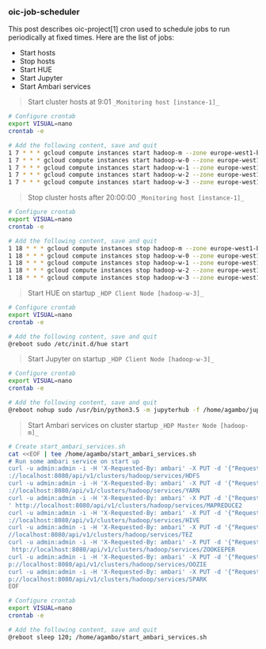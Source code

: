 ### oic-job-scheduler

This post describes oic-project[1] cron used to schedule jobs to run periodically at fixed times. Here are the list of jobs:
- Start hosts
- Stop hosts
- Start HUE
- Start Jupyter
- Start Ambari services


> Start cluster hosts at 9:01 `_Monitoring host [instance-1]_`  

```sh
# Configure crontab
export VISUAL=nano
crontab -e 

# Add the following content, save and quit
1 7 * * * gcloud compute instances start hadoop-m --zone europe-west1-b
1 7 * * * gcloud compute instances start hadoop-w-0 --zone europe-west1-b
1 7 * * * gcloud compute instances start hadoop-w-1 --zone europe-west1-b
1 7 * * * gcloud compute instances start hadoop-w-2 --zone europe-west1-b
1 7 * * * gcloud compute instances start hadoop-w-3 --zone europe-west1-b

``` 

> Stop cluster hosts after 20:00:00 `_Monitoring host [instance-1]_`  

```sh
# Configure crontab
export VISUAL=nano
crontab -e 

# Add the following content, save and quit
1 18 * * * gcloud compute instances stop hadoop-m --zone europe-west1-b
1 18 * * * gcloud compute instances stop hadoop-w-0 --zone europe-west1-b
1 18 * * * gcloud compute instances stop hadoop-w-1 --zone europe-west1-b
1 18 * * * gcloud compute instances stop hadoop-w-2 --zone europe-west1-b
1 18 * * * gcloud compute instances stop hadoop-w-3 --zone europe-west1-b

``` 

> Start HUE on startup `_HDP Client Node [hadoop-w-3]_`  

```sh
# Configure crontab
export VISUAL=nano
crontab -e 

# Add the following content, save and quit
@reboot sudo /etc/init.d/hue start

``` 

> Start Jupyter on startup `_HDP Client Node [hadoop-w-3]_`  

```sh
# Configure crontab
export VISUAL=nano
crontab -e 

# Add the following content, save and quit
@reboot nohup sudo /usr/bin/python3.5 -m jupyterhub -f /home/agambo/jupyterhub_config.py &

``` 

> Start Ambari services on cluster startup `_HDP Master Node [hadoop-m]_`

```sh
# Create start_ambari_services.sh
cat <<EOF | tee /home/agambo/start_ambari_services.sh
# Run some ambari service on start up
curl -u admin:admin -i -H 'X-Requested-By: ambari' -X PUT -d '{"RequestInfo": {"context" :"Start HDFS via REST"}, "Body": {"ServiceInfo": {"state": "STARTED"}}}' http
://localhost:8080/api/v1/clusters/hadoop/services/HDFS 
curl -u admin:admin -i -H 'X-Requested-By: ambari' -X PUT -d '{"RequestInfo": {"context" :"Start YARN via REST"}, "Body": {"ServiceInfo": {"state": "STARTED"}}}' http
://localhost:8080/api/v1/clusters/hadoop/services/YARN
curl -u admin:admin -i -H 'X-Requested-By: ambari' -X PUT -d '{"RequestInfo": {"context" :"Start MAPREDUCE2 via REST"}, "Body": {"ServiceInfo": {"state": "STARTED"}}}
' http://localhost:8080/api/v1/clusters/hadoop/services/MAPREDUCE2
curl -u admin:admin -i -H 'X-Requested-By: ambari' -X PUT -d '{"RequestInfo": {"context" :"Start HIVE via REST"}, "Body": {"ServiceInfo": {"state": "STARTED"}}}' http
://localhost:8080/api/v1/clusters/hadoop/services/HIVE
curl -u admin:admin -i -H 'X-Requested-By: ambari' -X PUT -d '{"RequestInfo": {"context" :"Start TEZ via REST"}, "Body": {"ServiceInfo": {"state": "STARTED"}}}' http:
//localhost:8080/api/v1/clusters/hadoop/services/TEZ
curl -u admin:admin -i -H 'X-Requested-By: ambari' -X PUT -d '{"RequestInfo": {"context" :"Start ZOOKEEPER via REST"}, "Body": {"ServiceInfo": {"state": "STARTED"}}}'
 http://localhost:8080/api/v1/clusters/hadoop/services/ZOOKEEPER
curl -u admin:admin -i -H 'X-Requested-By: ambari' -X PUT -d '{"RequestInfo": {"context" :"Start OOZIE via REST"}, "Body": {"ServiceInfo": {"state": "STARTED"}}}' htt
p://localhost:8080/api/v1/clusters/hadoop/services/OOZIE
curl -u admin:admin -i -H 'X-Requested-By: ambari' -X PUT -d '{"RequestInfo": {"context" :"Start SPARK via REST"}, "Body": {"ServiceInfo": {"state": "STARTED"}}}' htt
p://localhost:8080/api/v1/clusters/hadoop/services/SPARK
EOF

# Configure crontab
export VISUAL=nano
crontab -e 

# Add the following content, save and quit
@reboot sleep 120; /home/agambo/start_ambari_services.sh

``` 



